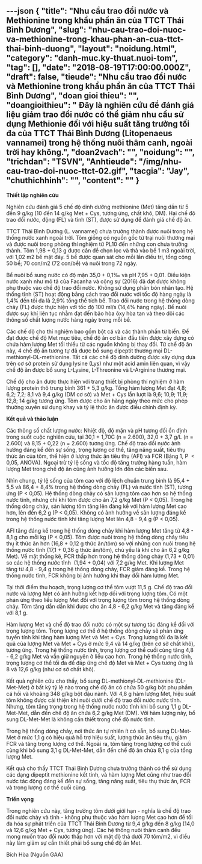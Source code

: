 ---json
{
    "title": "Nhu cầu trao đổi nước và Methionine trong khẩu phần ăn của TTCT Thái Bình Dương",
    "slug": "nhu-cau-trao-doi-nuoc-va-methionine-trong-khau-phan-an-cua-ttct-thai-binh-duong",
    "layout": "noidung.html",
    "category": "danh-muc.ky-thuat.nuoi-tom",
    "tag": [],
    "date": "2018-08-19T17:00:00.000Z",
    "draft": false,
    "tieude": "Nhu cầu trao đổi nước và Methionine trong khẩu phần ăn của TTCT Thái Bình Dương",
    "doan gioi thieu": "",
    "doangioithieu": " Đây là nghiên cứu để đánh giá liệu giảm trao đổi nước có thể giảm nhu cầu sử dụng Methionie đối với hiệu suất tăng trưởng tối đa của TTCT Thái Bình Dương (Litopenaeus vannamei) trong hệ thống nuôi thâm canh, ngoài trời hay không.",
    "doan2vach": "",
    "noidung": "",
    "trichdan": "TSVN",
    "Anhtieude": "/img/nhu-cau-trao-doi-nuoc-ttct-02.gif",
    "tacgia": "Jay",
    "chuthichhinh": "",
    "__content__": ""
}
---
<p><span style="font-size:14px"><strong>Thiết lập nghi&ecirc;n cứu</strong></span></p>

<p><span style="font-size:14px">Nghi&ecirc;n cứu đ&aacute;nh gi&aacute; 5 chế độ dinh dưỡng methionine (Met) tăng dần từ 5 đến 9 g/kg (10 đến 14 g/kg Met + Cys, tương ứng, chất kh&ocirc;, DM). Hai chế độ trao đổi nước, động (FL) v&agrave; tĩnh (ST), được sử dụng để đ&aacute;nh gi&aacute; chế độ ăn.</span></p>

<p><span style="font-size:14px">TTCT Th&aacute;i B&igrave;nh Dương (L. vannamei) chưa trưởng th&agrave;nh được nu&ocirc;i trong hệ thống nước xanh ngo&agrave;i trời. T&ocirc;m giống c&oacute; nguồn gốc từ trại nu&ocirc;i thương mại v&agrave; được nu&ocirc;i trong ph&ograve;ng th&iacute; nghiệm từ PL10 đến những con chưa trưởng th&agrave;nh. T&ocirc;m 1,98 + 0,13 g được c&acirc;n để chọn lọc v&agrave; thả v&agrave;o bể 1 m3 ngo&agrave;i trời, với 1,02 m2 bề mặt đ&aacute;y. 5 bể được quan s&aacute;t cho mỗi lần điều trị, tổng cộng 50 bể; 70 con/m2 (72 con/bể) v&agrave; nu&ocirc;i trong 72 ng&agrave;y.</span></p>

<p><span style="font-size:14px">Bể nu&ocirc;i bổ sung nước c&oacute; độ mặn 35,0 + 0,1&permil; v&agrave; pH 7,95 + 0,01. Điều kiện nước xanh như m&ocirc; tả của Facanha v&agrave; cộng sự (2016) đ&atilde; đạt được kh&ocirc;ng phụ thuộc v&agrave;o chế độ trao đổi nước. Kh&ocirc;ng sử dụng ph&acirc;n b&oacute;n nh&acirc;n tạo. Hệ thống tĩnh (ST) hoạt động bằng c&aacute;ch trao đổi nước với tốc độ h&agrave;ng ng&agrave;y l&agrave; 1,4% đến tối đa l&agrave; 2,9% tổng thể t&iacute;ch bể. Trao đổi nước trong hệ thống d&ograve;ng chảy (FL) được thực hiện với tốc độ 100 ml/s (14,4% h&agrave;ng ng&agrave;y). Bể nu&ocirc;i được sục kh&iacute; li&ecirc;n tục nhằm đạt đến b&atilde;o h&ograve;a &ocirc;xy h&ograve;a tan v&agrave; theo d&otilde;i c&aacute;c th&ocirc;ng số chất lượng nước h&agrave;ng ng&agrave;y trong mỗi bể.</span></p>

<p><span style="font-size:14px">C&aacute;c chế độ cho th&iacute; nghiệm bao gồm bột c&aacute; v&agrave; c&aacute;c th&agrave;nh phần từ biển. Để đạt được chế độ Met mục ti&ecirc;u, chế độ ăn cơ bản đầu ti&ecirc;n được x&acirc;y dựng c&oacute; chứa h&agrave;m lượng Met tối thiểu từ c&aacute;c nguồn kh&ocirc;ng bị thay đổi. Từ chế độ ăn n&agrave;y, 4 chế độ ăn tương tự đ&atilde; được bổ sung dipeptit thương mại DL-methionyl-DL-methionine. Tất cả c&aacute;c chế độ dinh dưỡng được x&acirc;y dựng dựa tr&ecirc;n cơ sở protein sử dụng lysine (Lys) như một acid amin li&ecirc;n quan, v&igrave; vậy chế độ ăn được bổ sung L-Lysine, L-Threonine v&agrave; L-Arginine thương mại.</span></p>

<p><span style="font-size:14px">Chế độ cho ăn được thực hiện với trang thiết bị ph&ograve;ng th&iacute; nghiệm ở h&agrave;m lượng protein th&ocirc; trung b&igrave;nh 361 + 5,3 g/kg. Tổng h&agrave;m lượng Met đạt 4,8; 6,2; 7,2; 8,1 v&agrave; 9,4 g/kg (DM cơ sở) v&agrave; Met + Cys lần lượt l&agrave; 9,6; 10,9; 11,9; 12,8; 14 g/kg tương ứng. T&ocirc;m được cho ăn h&agrave;ng ng&agrave;y theo mức cho ph&eacute;p thường xuy&ecirc;n sử dụng khay v&agrave; tỷ lệ thức ăn được điều chỉnh định kỳ.</span></p>

<p><span style="font-size:14px"><strong>Kết quả v&agrave; thảo luận</strong></span></p>

<p><span style="font-size:14px">C&aacute;c th&ocirc;ng số chất lượng nước: Nhiệt độ, độ mặn v&agrave; pH tương đối ổn định trong suốt cuộc nghi&ecirc;n cứu, tại 30,1 + 1,70C (n = 2.600), 32,0 + 3,7 g/L (n = 2.600) v&agrave; 8,15 + 0,22 (n = 2.600) tương ứng. Chế độ trao đổi nước ảnh hưởng đ&aacute;ng kể đến sự sống, trọng lượng cơ thể, tăng năng suất, ti&ecirc;u thụ thức ăn của t&ocirc;m, thể hiện ở lượng thức ăn ti&ecirc;u thụ (AFI) v&agrave; FCR (Bảng 1, P&nbsp; &lt; 0,05, ANOVA). Ngoại trừ tỷ lệ sống v&agrave; tốc độ tăng trưởng h&agrave;ng tuần, h&agrave;m lượng Met trong chế độ ăn cũng ảnh hưởng lớn đến c&aacute;c biến sau.</span></p>

<p><span style="font-size:14px">Nh&igrave;n chung, tỷ lệ sống của t&ocirc;m cao với độ lệch chuẩn trung b&igrave;nh l&agrave; 95,4 + 5,5 v&agrave; 86,4 + 8,4% trong hệ thống d&ograve;ng chảy (FL) v&agrave; nước tĩnh (ST), tương ứng (P &lt; 0,05). Hệ thống d&ograve;ng chảy c&oacute; sản lượng t&ocirc;m cao hơn so hệ thống nước tĩnh, nhưng chỉ khi t&ocirc;m được cho ăn 7,2 g/kg Met (P &lt; 0,05). Trong hệ thống d&ograve;ng chảy, sản lượng t&ocirc;m tăng l&ecirc;n đ&aacute;ng kể với h&agrave;m lượng Met cao hơn, l&ecirc;n đến 6,2 g (P &lt; 0,05). Kh&ocirc;ng c&oacute; ảnh hưởng về sản lượng đ&aacute;ng kể trong hệ thống nước tĩnh khi tăng lượng Met l&ecirc;n 4,8 - 9,4 g (P &lt; 0,05).</span></p>

<p><span style="font-size:14px">AFI tăng đ&aacute;ng kể trong hệ thống d&ograve;ng chảy khi h&agrave;m lượng Met tăng từ 4,8 - 8,1 g cho mỗi kg (P &lt; 0,05). T&ocirc;m được nu&ocirc;i trong hệ thống d&ograve;ng chảy ti&ecirc;u thụ &iacute;t thức ăn hơn (16,8 + 0,12 g thức ăn/t&ocirc;m) so với những con nu&ocirc;i trong hệ thống nước tĩnh (17,1 + 0,36 g thức ăn/t&ocirc;m), chủ yếu l&agrave; khi cho ăn 6,2 g/kg Met). Về mặt thống k&ecirc;, FCR thấp hơn trong hệ thống d&ograve;ng chảy (1,73 + 0,01) so c&aacute;c hệ thống nước tĩnh&nbsp; (1,94 + 0,04) với 7,2 g/kg Met. Khi lượng Met tăng từ 4,8 - 9,4 g trong hệ thống d&ograve;ng chảy, FCR giảm đ&aacute;ng kể. Trong hệ thống nước tĩnh, FCR kh&ocirc;ng bị ảnh hưởng khi thay đổi h&agrave;m lượng Met.</span></p>

<p><span style="font-size:14px">Tại thời điểm thu hoạch, trọng lượng cơ thể t&ocirc;m vượt 11,5 g. Chế độ trao đổi nước v&agrave; lượng Met c&oacute; ảnh hưởng kết hợp đối với trọng lượng t&ocirc;m. C&oacute; một phản ứng theo liều lượng Met đối với trọng lượng t&ocirc;m trong hệ thống d&ograve;ng chảy. T&ocirc;m tăng dần dần khi được cho ăn 4,8 - 6,2 g/kg Met v&agrave; tăng đ&aacute;ng kể với 8,1 g.</span></p>

<p><span style="font-size:14px">H&agrave;m lượng Met v&agrave; chế độ trao đổi nước c&oacute; một sự tương t&aacute;c đ&aacute;ng kể đối với trọng lượng t&ocirc;m. Trọng lượng cơ thể ở hệ thống d&ograve;ng chảy sẽ phản ứng tuyến t&iacute;nh khi tăng h&agrave;m lượng Met v&agrave; Met + Cys. Trọng lượng tối đa l&agrave; kết quả của lượng Met v&agrave; Met + Cys ở mức 9,4 v&agrave; 14 g/kg (tr&ecirc;n cơ sở chất kh&ocirc;), tương ứng. Trong hệ thống nước tĩnh, trọng lượng cơ thể cuối c&ugrave;ng tăng 4,8 - 6,2 g/kg Met v&agrave; vẫn giữ nguy&ecirc;n ở liều cao hơn. Trong hệ thống nước tĩnh, trọng lượng cơ thể tối đa để đ&aacute;p ứng chế độ Met v&agrave; Met + Cys tương ứng l&agrave; 8 v&agrave; 12,6 g/kg (như cơ sở chất kh&ocirc;).</span></p>

<p><span style="font-size:14px">Kết quả nghi&ecirc;n cứu cho thấy, bổ sung DL-methionyl-DL-methionine (DL-Met-Met) ở bất kỳ tỷ lệ n&agrave;o trong chế độ ăn c&oacute; chứa 50 g/kg bột phụ phẩm c&aacute; hồi v&agrave; khoảng 348 g/kg bột đậu n&agrave;nh. Với 4,8 g h&agrave;m lượng Met, hiệu suất t&ocirc;m kh&ocirc;ng được cải thiện khi nu&ocirc;i dưới chế độ trao đổi nước nước tĩnh. Nhưng, t&ocirc;m tăng trọng trong hệ thống nước nước tĩnh khi bổ sung 1,1 g DL-Met-Met, dẫn đến chế độ ăn chứa 6,2 g/kg Met (DM). Với h&agrave;m lượng n&agrave;y, bổ sung DL-Met-Met l&agrave; kh&ocirc;ng cần thiết trong chế độ nước tĩnh.</span></p>

<p><span style="font-size:14px">Trong hệ thống d&ograve;ng chảy, nơi thức ăn tự nhi&ecirc;n &iacute;t c&oacute; sẵn, bổ sung DL-Met-Met ở mức 1,1 g c&oacute; hiệu quả hỗ trợ hiệu suất, lượng thức ăn ti&ecirc;u thụ, giảm FCR v&agrave; tăng trọng lượng cơ thể. Ngo&agrave;i ra, t&ocirc;m tăng trọng lượng cơ thể cuối c&ugrave;ng khi bổ sung 3,1 g DL-Met-Met, dẫn đến chế độ ăn chứa 8,1 g của tổng lượng Met.</span></p>

<p><span style="font-size:14px">Kết quả cho thấy TTCT Th&aacute;i B&igrave;nh Dương chưa trưởng th&agrave;nh c&oacute; thể sử dụng c&aacute;c dạng dipeptit methionine kết tinh, v&agrave; h&agrave;m lượng Met cũng như trao đổi nước t&aacute;c động đ&aacute;ng kể đến sự sống, tăng năng suất, ti&ecirc;u thụ thức ăn, FCR v&agrave; trọng lượng cơ thể cuối c&ugrave;ng.</span></p>

<p><span style="font-size:14px"><strong>Triển vọng</strong></span></p>

<p><span style="font-size:14px">Trong nghi&ecirc;n cứu n&agrave;y, tăng trưởng t&ocirc;m dưới giới hạn - nghĩa l&agrave; chế độ trao đổi nước chảy v&agrave; tĩnh - kh&ocirc;ng phụ thuộc v&agrave;o h&agrave;m lượng Met cao hơn để tối đa h&oacute;a sự ph&aacute;t triển của TTCT Th&aacute;i B&igrave;nh Dương từ 9,4 g/kg đến 8 g/kg (14,0 v&agrave; 12,6 g/kg Met + Cys, tương ứng). C&aacute;c hệ thống nu&ocirc;i th&acirc;m canh đều mong muốn trao đổi nước thấp hơn với mật độ thả dưới 70 t&ocirc;m/m2, v&igrave; điều n&agrave;y l&agrave;m giảm sự cần thiết phải bổ sung chế độ ăn Met.</span></p>

<p><span style="font-size:14px">B&iacute;ch H&ograve;a (Nguồn GAA)&nbsp;</span></p>
